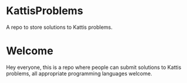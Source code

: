 # KattisProblems
A repo to store solutions to Kattis problems.

# Welcome
Hey everyone, this is a repo where people can submit solutions to Kattis problems, all appropriate programming languages welcome.

